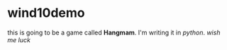 # wind10demo

this is going to be a game called **Hangmam**.
I'm writing it in *python*.
*wish me luck*
